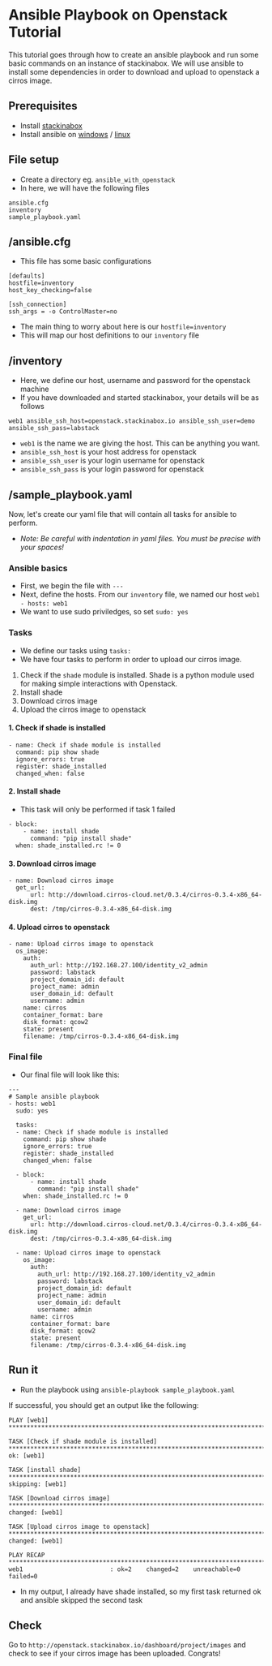 # Ansible Playbook on Openstack Tutorial
This tutorial goes through how to create an ansible playbook and run some basic commands on an instance of stackinabox.
We will use ansible to install some dependencies in order to download and upload to openstack a cirros image.

## Prerequisites
- Install [stackinabox](https://github.com/dcfield/stackinabox.io)
- Install ansible on [windows](https://github.com/dcfield/ansible_on_windows) / [linux](http://docs.ansible.com/ansible/latest/installation_guide/intro_installation.html)

## File setup
- Create a directory eg. `ansible_with_openstack`
- In here, we will have the following files
````
ansible.cfg
inventory
sample_playbook.yaml
````

## /ansible.cfg
- This file has some basic configurations
````
[defaults]
hostfile=inventory
host_key_checking=false

[ssh_connection]
ssh_args = -o ControlMaster=no
````
- The main thing to worry about here is our `hostfile=inventory`
- This will map our host definitions to our `inventory` file

## /inventory
- Here, we define our host, username and password for the openstack machine
- If you have downloaded and started stackinabox, your details will be as follows
````
web1 ansible_ssh_host=openstack.stackinabox.io ansible_ssh_user=demo ansible_ssh_pass=labstack
````
- `web1` is the name we are giving the host. This can be anything you want.
- `ansible_ssh_host` is your host address for openstack
- `ansible_ssh_user` is your login username for openstack
- `ansible_ssh_pass` is your login password for openstack

## /sample_playbook.yaml
Now, let's create our yaml file that will contain all tasks for ansible to perform.

- *Note: Be careful with indentation in yaml files. You must be precise with your spaces!*

### Ansible basics
- First, we begin the file with `---`
- Next, define the hosts. From our `inventory` file, we named our host `web1`
`- hosts: web1`
- We want to use sudo priviledges, so set `sudo: yes`

### Tasks
- We define our tasks using `tasks:`
- We have four tasks to perform in order to upload our cirros image.
1. Check if the `shade` module is installed. Shade is a python module used for making simple interactions with Openstack.
2. Install shade
3. Download cirros image
4. Upload the cirros image to openstack

#### 1. Check if shade is installed
````
- name: Check if shade module is installed
  command: pip show shade
  ignore_errors: true
  register: shade_installed
  changed_when: false
````

#### 2. Install shade
- This task will only be performed if task 1 failed
````
- block:
    - name: install shade
      command: "pip install shade"
  when: shade_installed.rc != 0
````

#### 3. Download cirros image
````
- name: Download cirros image
  get_url:
      url: http://download.cirros-cloud.net/0.3.4/cirros-0.3.4-x86_64-disk.img
      dest: /tmp/cirros-0.3.4-x86_64-disk.img
````

#### 4. Upload cirros to openstack
````
- name: Upload cirros image to openstack
  os_image:
    auth:
      auth_url: http://192.168.27.100/identity_v2_admin
      password: labstack
      project_domain_id: default
      project_name: admin
      user_domain_id: default
      username: admin
    name: cirros
    container_format: bare
    disk_format: qcow2
    state: present
    filename: /tmp/cirros-0.3.4-x86_64-disk.img
````

### Final file
- Our final file will look like this:
````
---
# Sample ansible playbook
- hosts: web1
  sudo: yes

  tasks:
  - name: Check if shade module is installed
    command: pip show shade
    ignore_errors: true
    register: shade_installed
    changed_when: false

  - block:
      - name: install shade
        command: "pip install shade"
    when: shade_installed.rc != 0

  - name: Download cirros image
    get_url:
      url: http://download.cirros-cloud.net/0.3.4/cirros-0.3.4-x86_64-disk.img
      dest: /tmp/cirros-0.3.4-x86_64-disk.img

  - name: Upload cirros image to openstack
    os_image:
      auth:
        auth_url: http://192.168.27.100/identity_v2_admin
        password: labstack
        project_domain_id: default
        project_name: admin
        user_domain_id: default
        username: admin
      name: cirros
      container_format: bare
      disk_format: qcow2
      state: present
      filename: /tmp/cirros-0.3.4-x86_64-disk.img

````

## Run it
- Run the playbook using `ansible-playbook sample_playbook.yaml`

If successful, you should get an output like the following:

````
PLAY [web1] *************************************************************************************************************************************************************************************

TASK [Check if shade module is installed] ******************************************************************************************************************************************************
ok: [web1]

TASK [install shade] ***************************************************************************************************************************************************************************
skipping: [web1]

TASK [Download cirros image] *******************************************************************************************************************************************************************
changed: [web1]

TASK [Upload cirros image to openstack] ********************************************************************************************************************************************************
changed: [web1]

PLAY RECAP *************************************************************************************************************************************************************************************
web1                        : ok=2    changed=2    unreachable=0    failed=0

````

- In my output, I already have shade installed, so my first task returned ok and ansible skipped the second task

## Check
Go to `http://openstack.stackinabox.io/dashboard/project/images` and check to see if your cirros image has been uploaded. Congrats!
